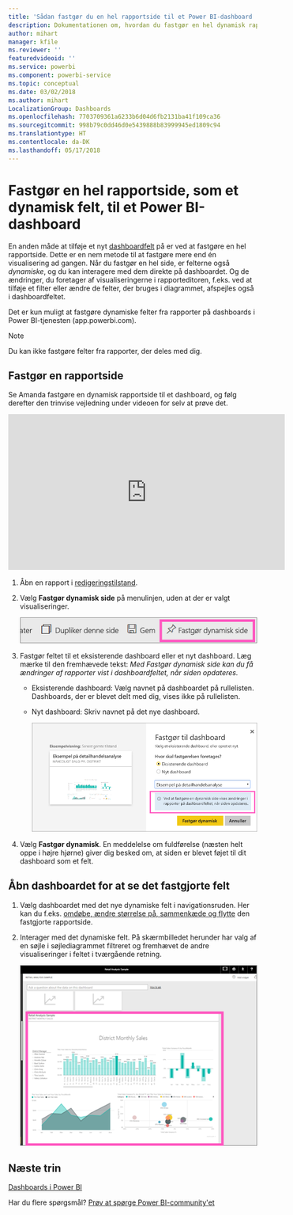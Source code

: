 ```yaml
---
title: 'Sådan fastgør du en hel rapportside til et Power BI-dashboard '
description: Dokumentationen om, hvordan du fastgør en hel dynamisk rapportside til et Power BI-dashboard fra en rapport.
author: mihart
manager: kfile
ms.reviewer: ''
featuredvideoid: ''
ms.service: powerbi
ms.component: powerbi-service
ms.topic: conceptual
ms.date: 03/02/2018
ms.author: mihart
LocalizationGroup: Dashboards
ms.openlocfilehash: 7703709361a6233b6d04d6fb2131ba41f109ca36
ms.sourcegitcommit: 998b79c0dd46d0e5439888b83999945ed1809c94
ms.translationtype: HT
ms.contentlocale: da-DK
ms.lasthandoff: 05/17/2018
---
```

# <a name="pin-an-entire-report-page-as-a-live-tile-to-a-power-bi-dashboard"></a>Fastgør en hel rapportside, som et dynamisk felt, til et Power BI-dashboard
En anden måde at tilføje et nyt [dashboardfelt](service-dashboard-tiles.md) på er ved at fastgøre en hel rapportside. Dette er en nem metode til at fastgøre mere end én visualisering ad gangen.  Når du fastgør en hel side, er felterne også *dynamiske*, og du kan interagere med dem direkte på dashboardet. Og de ændringer, du foretager af visualiseringerne i rapporteditoren, f.eks. ved at tilføje et filter eller ændre de felter, der bruges i diagrammet, afspejles også i dashboardfeltet.  

Det er kun muligt at fastgøre dynamiske felter fra rapporter på dashboards i Power BI-tjenesten (app.powerbi.com).

> [!NOTE]
> Du kan ikke fastgøre felter fra rapporter, der deles med dig.
> 
> 

## <a name="pin-a-report-page"></a>Fastgør en rapportside
Se Amanda fastgøre en dynamisk rapportside til et dashboard, og følg derefter den trinvise vejledning under videoen for selv at prøve det.

<iframe width="560" height="315" src="https://www.youtube.com/embed/EzhfBpPboPA" frameborder="0" allowfullscreen></iframe>


1. Åbn en rapport i [redigeringstilstand](service-interact-with-a-report-in-editing-view.md).
2. Vælg **Fastgør dynamisk side** på menulinjen, uden at der er valgt visualiseringer.
   
   ![Ikon til fastgørelse af dynamisk side](media/service-dashboard-pin-live-tile-from-report/pbi-pin-live-page.png) 
3. Fastgør feltet til et eksisterende dashboard eller et nyt dashboard. Læg mærke til den fremhævede tekst: *Med Fastgør dynamisk side kan du få ændringer af rapporter vist i dashboardfeltet, når siden opdateres.*
   
   * Eksisterende dashboard: Vælg navnet på dashboardet på rullelisten. Dashboards, der er blevet delt med dig, vises ikke på rullelisten.
   * Nyt dashboard: Skriv navnet på det nye dashboard.
     
     ![Dialogboksen Fastgør til dashboard](media/service-dashboard-pin-live-tile-from-report/pbi-pin-live-page-dialog.png)
4. Vælg **Fastgør dynamisk**. En meddelelse om fuldførelse (næsten helt oppe i højre hjørne) giver dig besked om, at siden er blevet føjet til dit dashboard som et felt.

## <a name="open-the-dashboard-to-see-the-pinned-live-tile"></a>Åbn dashboardet for at se det fastgjorte felt
1. Vælg dashboardet med det nye dynamiske felt i navigationsruden. Her kan du f.eks. [omdøbe, ændre størrelse på, sammenkæde og flytte](service-dashboard-edit-tile.md) den fastgjorte rapportside.  
2. Interager med det dynamiske felt.  På skærmbilledet herunder har valg af en søjle i søjlediagrammet filtreret og fremhævet de andre visualiseringer i feltet i tværgående retning.
   
    ![dashboards med et dynamisk felt](media/service-dashboard-pin-live-tile-from-report/pbi-live-tile.png)

## <a name="next-steps"></a>Næste trin
[Dashboards i Power BI](service-dashboards.md)

Har du flere spørgsmål? [Prøv at spørge Power BI-community'et](http://community.powerbi.com/)

